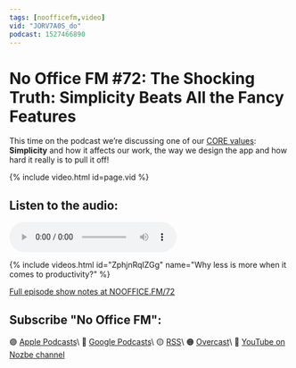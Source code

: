 ```yaml
---
tags: [noofficefm,video]
vid: "JORV7A0S_do"
podcast: 1527466890
---
```


# No Office FM #72: The Shocking Truth: Simplicity Beats All the Fancy Features

This time on the podcast we’re discussing one of our [CORE values](/nozbe-values): **Simplicity** and how it affects our work, the way we design the app and how hard it really is to pull it off!

{% include video.html id=page.vid %}

<!--More-->

## Listen to the audio:

<audio controls>
<source src="https://media.transistor.fm/4caff08d/27f61b3e.mp3" type="audio/mpeg">
</audio>

{% include videos.html id="ZphjnRqIZGg" name="Why less is more when it comes to productivity?" %}

[Full episode show notes at NOOFFICE.FM/72](https://nooffice.fm/72)

## Subscribe "No Office FM":

🟣 [Apple Podcasts](https://podcasts.apple.com/podcast/no-office/id1527466890)\\
🔵 [Google Podcasts](https://podcasts.google.com/feed/aHR0cHM6Ly9mZWVkcy50cmFuc2lzdG9yLmZtL25vb2ZmaWNl)\\
🟡 [RSS](https://1nozbe.com/nooffice.rss?c=michaelteam)\\
🟠 [Overcast](https://overcast.fm/itunes1527466890/no-office)\\
🔴 [YouTube on Nozbe channel](https://youtube.com/NozbeCom)

<!--podcast: 1527466890-->

[n]: https://michael.gratis/nozbe
[np]: https://michael.gratis/nozbepersonal